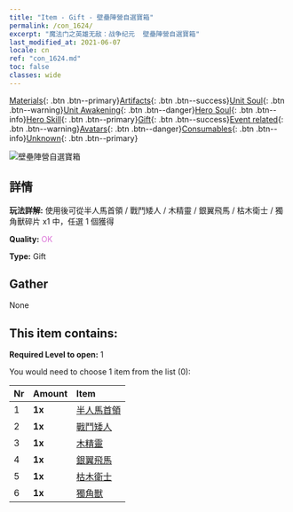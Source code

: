 ```yaml
---
title: "Item - Gift - 壁壘陣營自選寶箱"
permalink: /con_1624/
excerpt: "魔法门之英雄无敌：战争纪元  壁壘陣營自選寶箱"
last_modified_at: 2021-06-07
locale: cn
ref: "con_1624.md"
toc: false
classes: wide
---
```

 [Materials](/ItemsCN/){: .btn .btn--primary}[Artifacts](/ItemsCN/Artifacts/){: .btn .btn--success}[Unit Soul](/ItemsCN/UnitSoul/){: .btn .btn--warning}[Unit Awakening](/ItemsCN/UnitAwakening/){: .btn .btn--danger}[Hero Soul](/ItemsCN/HeroSoul/){: .btn .btn--info}[Hero Skill](/ItemsCN/HeroSkill/){: .btn .btn--primary}[Gift](/ItemsCN/Gift/){: .btn .btn--success}[Event related](/ItemsCN/Events/){: .btn .btn--warning}[Avatars](/ItemsCN/Avatars/){: .btn .btn--danger}[Consumables](/ItemsCN/Consumables/){: .btn .btn--info}[Unknown](/ItemsCN/Unknown/){: .btn .btn--primary}

 ![壁壘陣營自選寶箱](/images/t/i_907240.png)

## 詳情
 **玩法詳解:** 使用後可從半人馬首領 / 戰鬥矮人 / 木精靈 / 銀翼飛馬 / 枯木衛士 / 獨角獸碎片 x1 中，任選 1 個獲得

 **Quality:** <span style="color: #DA70D6">OK</span>

 **Type:** Gift

## Gather

  None

## This item contains:

 **Required Level to open:** 1

 You would need to choose 1 item from the list (0):

  | Nr | Amount |     Item    |
  |:---|:-------|:------------|
  | 1 |  **1x** | [半人馬首領](/cn/Items/unt_199/) |  | 
  | 2 |  **1x** | [戰鬥矮人](/cn/Items/unt_200/) |  | 
  | 3 |  **1x** | [木精靈](/cn/Items/unt_201/) |  | 
  | 4 |  **1x** | [銀翼飛馬](/cn/Items/unt_202/) |  | 
  | 5 |  **1x** | [枯木衛士](/cn/Items/unt_203/) |  | 
  | 6 |  **1x** | [獨角獸](/cn/Items/unt_204/) |  | 
